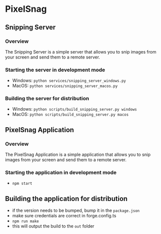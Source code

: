 # PixelSnag

## Snipping Server

### Overview

The Snipping Server is a simple server that allows you to snip images from your screen and send them to a remote server.

### Starting the server in development mode

- Windows: `python services/snipping_server_windows.py`
- MacOS: `python services/snipping_server_macos.py`

### Building the server for distribution

- Windows: `python scripts/build_snipping_server.py windows`
- MacOS: `python scripts/build_snipping_server.py macos`

## PixelSnag Application

### Overview

The PixelSnag Application is a simple application that allows you to snip images from your screen and send them to a remote server.

### Starting the application in development mode

- `npm start`

## Building the application for distribution

- if the version needs to be bumped, bump it in the `package.json`
- make sure credentials are correct in forge.config.ts
- `npm run make`
- this will output the build to the `out` folder
